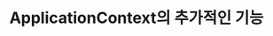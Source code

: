 ---
description: ApplicationContext의 추가적인 기능
keywords: documentation, docs, spring, ioc
title: ApplicationContext의 추가적인 기능
tag:
 - Spring
---